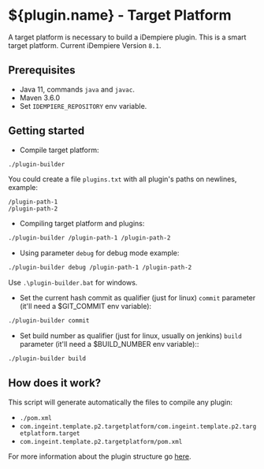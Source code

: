 # ${plugin.name} - Target Platform

A target platform is necessary to build a iDempiere plugin. This is a smart target platform. Current iDempiere Version `8.1`.

## Prerequisites

- Java 11, commands `java` and `javac`.
- Maven 3.6.0
- Set `IDEMPIERE_REPOSITORY` env variable.

## Getting started

- Compile target platform:

```bash
./plugin-builder
```

You could create a file `plugins.txt` with all plugin's paths on newlines, example:

```
/plugin-path-1
/plugin-path-2
```

- Compiling target platform and plugins:

```bash
./plugin-builder /plugin-path-1 /plugin-path-2
```

- Using parameter `debug` for debug mode example:

```bash
./plugin-builder debug /plugin-path-1 /plugin-path-2
```

Use `.\plugin-builder.bat` for windows.

- Set the current hash commit as qualifier (just for linux) `commit` parameter (it'll need a $GIT_COMMIT env variable):

```bash
./plugin-builder commit
```

- Set build number as qualifier (just for linux, usually on jenkins) `build` parameter (it'll need a $BUILD_NUMBER env variable)::

```bash
./plugin-builder build
```

## How does it work?

This script will generate automatically the files to compile any plugin:

-  `./pom.xml`
- `com.ingeint.template.p2.targetplatform/com.ingeint.template.p2.targetplatform.target`
- `com.ingeint.template.p2.targetplatform/pom.xml`

For more information about the plugin structure go [here](https://github.com/globalqss/globalqss-idempiere-lco).
